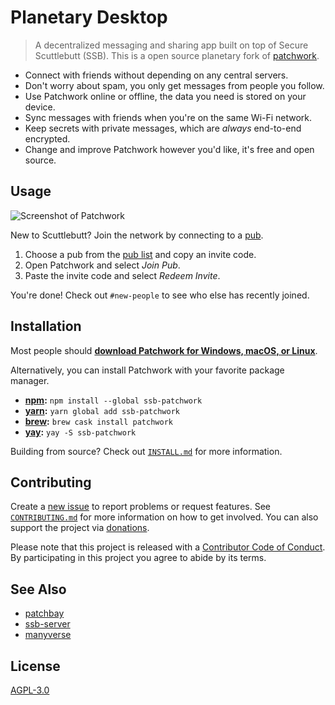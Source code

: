 # Planetary Desktop

> A decentralized messaging and sharing app built on top of Secure Scuttlebutt (SSB). This is a open source planetary fork of [patchwork](https://github.com/ssbc/patchwork). 

- Connect with friends without depending on any central servers.
- Don't worry about spam, you only get messages from people you follow.
- Use Patchwork online or offline, the data you need is stored on your device.
- Sync messages with friends when you're on the same Wi-Fi network.
- Keep secrets with private messages, which are *always* end-to-end encrypted.
- Change and improve Patchwork however you'd like, it's free and open source.

## Usage

![Screenshot of Patchwork][screenshot]

New to Scuttlebutt? Join the network by connecting to a [pub][pub].

1. Choose a pub from the [pub list][pub-list] and copy an invite code.
2. Open Patchwork and select *Join Pub*.
3. Paste the invite code and select *Redeem Invite*.

You're done! Check out `#new-people` to see who else has recently joined.

## Installation

Most people should **[download Patchwork for Windows, macOS, or Linux][gh-dl]**.

Alternatively, you can install Patchwork with your favorite package manager.

- **[npm][npm]:** `npm install --global ssb-patchwork`
- **[yarn][yarn]:** `yarn global add ssb-patchwork`
- **[brew][brew]:** `brew cask install patchwork`
- **[yay][yay]:** `yay -S ssb-patchwork`

Building from source? Check out [`INSTALL.md`][install] for more information.

## Contributing

Create a [new issue][new-issue] to report problems or request features. See
[`CONTRIBUTING.md`][contributing] for more information on how to get involved.
You can also support the project via [donations](https://opencollective.com/patchwork/).

Please note that this project is released with a [Contributor Code of
Conduct][conduct]. By participating in this project you agree to abide by its
terms.

## See Also

- [patchbay][patchbay]
- [ssb-server][ssb-server]
- [manyverse][manyverse]

## License

[AGPL-3.0][license]

[brew]: https://brew.sh
[conduct]: docs/CODE_OF_CONDUCT.md
[contributing]: docs/CONTRIBUTING.md
[gh-dl]: https://github.com/ssbc/patchwork/releases/latest
[install]: docs/INSTALL.md
[license]: LICENSE
[manyverse]: https://gitlab.com/staltz/manyverse
[new-issue]: https://github.com/fraction/readme-boilerplate/issues/new
[npm]: https://npmjs.org/
[patchbay]: https://github.com/ssbc/patchbay
[pub-list]: https://github.com/ssbc/ssb-server/wiki/Pub-Servers
[pub]: https://www.scuttlebutt.nz/concepts/pub.html
[screenshot]: assets/screenshot.jpg
[ssb-server]: https://github.com/ssbc/ssb-server
[yarn]: https://yarnpkg.com/en/
[yay]: https://github.com/Jguer/yay
